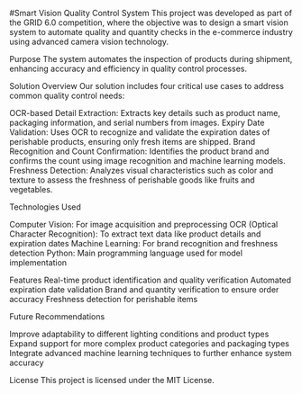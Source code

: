 #Smart Vision Quality Control System
This project was developed as part of the GRID 6.0 competition, where the objective was to design a smart vision system to automate quality and quantity checks in the e-commerce industry using advanced camera vision technology.

Purpose
The system automates the inspection of products during shipment, enhancing accuracy and efficiency in quality control processes.

Solution Overview
Our solution includes four critical use cases to address common quality control needs:

OCR-based Detail Extraction: Extracts key details such as product name, packaging information, and serial numbers from images.
Expiry Date Validation: Uses OCR to recognize and validate the expiration dates of perishable products, ensuring only fresh items are shipped.
Brand Recognition and Count Confirmation: Identifies the product brand and confirms the count using image recognition and machine learning models.
Freshness Detection: Analyzes visual characteristics such as color and texture to assess the freshness of perishable goods like fruits and vegetables.

Technologies Used

Computer Vision: For image acquisition and preprocessing
OCR (Optical Character Recognition): To extract text data like product details and expiration dates
Machine Learning: For brand recognition and freshness detection
Python: Main programming language used for model implementation

Features
Real-time product identification and quality verification
Automated expiration date validation
Brand and quantity verification to ensure order accuracy
Freshness detection for perishable items

Future Recommendations

Improve adaptability to different lighting conditions and product types
Expand support for more complex product categories and packaging types
Integrate advanced machine learning techniques to further enhance system accuracy


License
This project is licensed under the MIT License.

